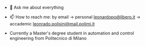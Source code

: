 - 💬 Ask me about everything
- 📫 How to reach me: by email -> personal leonardopo@libero.it
                                -> accademic leonrado.polisini@mail.polimi.it
  
-  Currently a Master's degree student in automation and control engineering from Politecnico di Milano
                                
